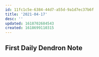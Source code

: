 ```yaml
---
id: 11fc1c5e-6384-44d7-a55d-9a1d7ec37b6f
title: '2021-04-17'
desc: ''
updated: 1618702684543
created: 1618699110315
---
```


## First Daily Dendron Note

